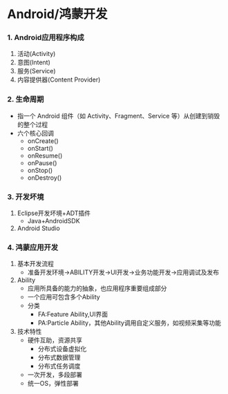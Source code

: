 # Android/鸿蒙开发

### 1. Android应用程序构成

1. 活动(Activity)
2. 意图(Intent)
3. 服务(Service)
4. 内容提供器(Content Provider)

### 2. 生命周期

* 指一个 Android 组件（如 Activity、Fragment、Service 等）从创建到销毁的整个过程
* 六个核心回调
    * onCreate()
    * onStart()
    * onResume()
    * onPause()
    * onStop()
    * onDestroy()

### 3. 开发坏境

1. Eclipse开发坏境+ADT插件
    * Java+AndroidSDK
2. Android Studio

### 4. 鸿蒙应用开发

1. 基本开发流程
    * 准备开发环境->ABILITY开发->UI开发->业务功能开发->应用调试及发布
2. Ability
    * 应用所具备的能力的抽象，也应用程序重要组成部分
    * 一个应用可包含多个Ability
    * 分类
        * FA:Feature Ability,UI界面
        * PA:Particle Ability，其他Ability调用自定义服务，如视频采集等功能
3. 技术特性
    * 硬件互助，资源共享
        * 分布式设备虚拟化
        * 分布式数据管理
        * 分布式任务调度
    * 一次开发，多段部署
    * 统一OS，弹性部署
